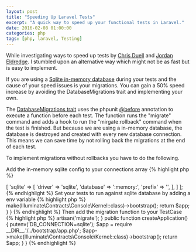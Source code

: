 ```yaml
---
layout: post
title: "Speeding Up Laravel Tests"
excerpt: "A quick way to speed up your functional tests in Laravel."
date: 2016-02-08 01:00:00
categories: php
tags: [php, laravel, Testing]
---
```

While investigating ways to speed up tests by [Chris Duell](http://www.chrisduell.com/blog/development/speeding-up-unit-tests-in-php/) 
and [Jordan Eldredge](https://jordaneldredge.com/blog/speed-up-laravel-tests-with-database-transactions/). I stumbled upon an 
alternative way which might not be as fast but is easy to implement.  

If you are using a [Sqlite in-memory database](https://www.sqlite.org/inmemorydb.html) during your tests and the cause of your 
speed issues is your migrations. You can gain a 50% speed increase by avoiding the DatabaseMigrations trait and implementing 
your own.

The [DatabaseMigrations trait](https://github.com/laravel/framework/blob/5.1/src/Illuminate/Foundation/Testing/DatabaseMigrations.php)
uses the phpunit [@before](https://phpunit.de/manual/current/en/appendixes.annotations.html#appendixes.annotations.before)
annotation to execute a function before each test. The function runs the "migrate" command and adds a hook to run the 
"mirgate:rollback" command when the test is finished. But because we are using a in-memory database, the database is destroyed 
and created with every new database connection. This means we can save time by not rolling back the migrations at the end of 
each test.

To implement migrations without rollbacks you have to do the following.

Add the in-memory sqlite config to your connections array
{% highlight php %}
<?php

#config/database.php

return [
    'connections' => [
        'sqlite' => [
            'driver'   => 'sqlite',
            'database' => ':memory:',
            'prefix'   => '',
        ],
    ]
];
{% endhighlight %}

Set your tests to run against sqlite database by adding a env variable
{% highlight php %}
<?php

#tests/TestCase.php

class TestCase extends Illuminate\Foundation\Testing\TestCase
{
    protected $baseUrl = 'http://localhost';
  
    public function createApplication()
    {
        putenv('DB_CONNECTION=sqlite');
  
        $app = require __DIR__.'/../bootstrap/app.php';

        $app->make(Illuminate\Contracts\Console\Kernel::class)->bootstrap();

        return $app;
    }
}
{% endhighlight %}

Then add the migration function to your TestCase
{% highlight php %}
<?php

#tests/TestCase.php

class TestCase extends Illuminate\Foundation\Testing\TestCase
{
    protected $baseUrl = 'http://localhost';
 
    /**
     * @before
     */
    public function runDatabaseMigrations()
    {
        $this->artisan('migrate');
    }
  
    public function createApplication()
    {
        putenv('DB_CONNECTION=sqlite');
  
        $app = require __DIR__.'/../bootstrap/app.php';

        $app->make(Illuminate\Contracts\Console\Kernel::class)->bootstrap();

        return $app;
    }
}
{% endhighlight %}
